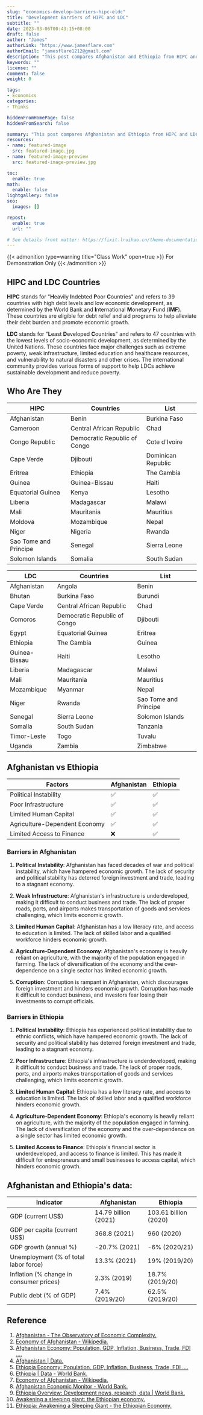 ```yaml
---
slug: "economics-develop-barriers-hipc-eldc"
title: "Development Barriers of HIPC and LDC"
subtitle: ""
date: 2023-03-06T00:43:15+08:00
draft: false
author: "James"
authorLink: "https://www.jamesflare.com"
authorEmail: "jamesflare1212@gmail.com"
description: "This post compares Afghanistan and Ethiopia from HIPC and LDC countries, respectively, in terms of economic growth barriers like political instability, poor infrastructure, and limited human capital. It also offers important economic indicators for each country, such as GDP, unemployment, and public debt."
keywords: ""
license: ""
comment: false
weight: 0

tags:
- Economics
categories:
- Thinks

hiddenFromHomePage: false
hiddenFromSearch: false

summary: "This post compares Afghanistan and Ethiopia from HIPC and LDC countries, respectively, in terms of economic growth barriers like political instability, poor infrastructure, and limited human capital. It also offers important economic indicators for each country, such as GDP, unemployment, and public debt."
resources:
- name: featured-image
  src: featured-image.jpg
- name: featured-image-preview
  src: featured-image-preview.jpg

toc:
  enable: true
math:
  enable: false
lightgallery: false
seo:
  images: []

repost:
  enable: true
  url: ""

# See details front matter: https://fixit.lruihao.cn/theme-documentation-content/#front-matter
---
```


<!--more-->

{{< admonition type=warning title="Class Work" open=true >}}
For Demonstration Only
{{< /admonition >}}

## HIPC and LDC Countries

**HIPC** stands for "**H**eavily **I**ndebted **P**oor **C**ountries" and refers to 39 countries with high debt levels and low economic development, as determined by the World Bank and **I**nternational **M**onetary **F**und (**IMF**). These countries are eligible for debt relief and aid programs to help alleviate their debt burden and promote economic growth.

**LDC** stands for "**L**east **D**eveloped **C**ountries" and refers to 47 countries with the lowest levels of socio-economic development, as determined by the United Nations. These countries face major challenges such as extreme poverty, weak infrastructure, limited education and healthcare resources, and vulnerability to natural disasters and other crises. The international community provides various forms of support to help LDCs achieve sustainable development and reduce poverty.

## Who Are They

| HIPC | Countries | List |
|------|-----------|------|
| Afghanistan | Benin | Burkina Faso |
| Cameroon | Central African Republic | Chad |
| Congo Republic | Democratic Republic of Congo | Cote d'Ivoire |
| Cape Verde | Djibouti | Dominican Republic |
| Eritrea | Ethiopia | The Gambia |
| Guinea | Guinea-Bissau | Haiti |
| Equatorial Guinea | Kenya | Lesotho |
| Liberia | Madagascar | Malawi |
| Mali | Mauritania | Mauritius |
| Moldova | Mozambique | Nepal |
| Niger | Nigeria | Rwanda |
| Sao Tome and Principe | Senegal | Sierra Leone |
| Solomon Islands | Somalia | South Sudan |


| LDC | Countries | List |
|-----|-----------|------|
| Afghanistan | Angola | Benin |
| Bhutan | Burkina Faso | Burundi |
| Cape Verde | Central African Republic | Chad |
| Comoros | Democratic Republic of Congo | Djibouti |
| Egypt | Equatorial Guinea | Eritrea |
| Ethiopia | The Gambia | Guinea |
| Guinea-Bissau | Haiti | Lesotho |
| Liberia | Madagascar | Malawi |
| Mali | Mauritania | Mauritius |
| Mozambique | Myanmar | Nepal |
| Niger | Rwanda | Sao Tome and Principe |
| Senegal | Sierra Leone | Solomon Islands |
| Somalia | South Sudan | Tanzania |
| Timor-Leste | Togo | Tuvalu |
| Uganda | Zambia | Zimbabwe |

## Afghanistan vs	Ethiopia

| Factors | Afghanistan | Ethiopia |
|---------|-------------|----------|
| Political Instability | ✅ | ✅ |
| Poor Infrastructure | ✅ | ✅ |
| Limited Human Capital | ✅ | ✅ |
| Agriculture-Dependent Economy | ✅ | ✅ |
| Limited Access to Finance | ❌ | ✅ |

### Barriers in Afghanistan

1. **Political Instability**: Afghanistan has faced decades of war and political instability, which have hampered economic growth. The lack of security and political stability has deterred foreign investment and trade, leading to a stagnant economy.

2. **Weak Infrastructure**: Afghanistan's infrastructure is underdeveloped, making it difficult to conduct business and trade. The lack of proper roads, ports, and airports makes transportation of goods and services challenging, which limits economic growth.

3. **Limited Human Capital**: Afghanistan has a low literacy rate, and access to education is limited. The lack of skilled labor and a qualified workforce hinders economic growth.

4. **Agriculture-Dependent Economy**: Afghanistan's economy is heavily reliant on agriculture, with the majority of the population engaged in farming. The lack of diversification of the economy and the over-dependence on a single sector has limited economic growth.

5. **Corruption**: Corruption is rampant in Afghanistan, which discourages foreign investment and hinders economic growth. Corruption has made it difficult to conduct business, and investors fear losing their investments to corrupt officials.

### Barriers in Ethiopia

1. **Political Instability**: Ethiopia has experienced political instability due to ethnic conflicts, which have hampered economic growth. The lack of security and political stability has deterred foreign investment and trade, leading to a stagnant economy.

2. **Poor Infrastructure**: Ethiopia's infrastructure is underdeveloped, making it difficult to conduct business and trade. The lack of proper roads, ports, and airports makes transportation of goods and services challenging, which limits economic growth.

3. **Limited Human Capital**: Ethiopia has a low literacy rate, and access to education is limited. The lack of skilled labor and a qualified workforce hinders economic growth.

4. **Agriculture-Dependent Economy**: Ethiopia's economy is heavily reliant on agriculture, with the majority of the population engaged in farming. The lack of diversification of the economy and the over-dependence on a single sector has limited economic growth.

5. **Limited Access to Finance**: Ethiopia's financial sector is underdeveloped, and access to finance is limited. This has made it difficult for entrepreneurs and small businesses to access capital, which hinders economic growth.

## Afghanistan and Ethiopia's data:

| Indicator | Afghanistan | Ethiopia |
| --- | --- | --- |
| GDP (current US$) | 14.79 billion (2021) | 103.61 billion (2020) |
| GDP per capita (current US$) | 368.8 (2021) | 960 (2020) |
| GDP growth (annual %) | -20.7% (2021) | -6% (2020/21) |
| Unemployment (% of total labor force) | 13.3% (2021) | 19% (2019/20) |
| Inflation (% change in consumer prices) | 2.3% (2019) | 18.7% (2019/20) |
| Public debt (% of GDP) | 7.4% (2019/20)| 62.5% (2019/20)|

## Reference

1. [Afghanistan - The Observatory of Economic Complexity.](https://oec.world/en/profile/country/afg/)
2. [Economy of Afghanistan - Wikipedia.](https://en.wikipedia.org/wiki/Economy_of_Afghanistan)
3. [Afghanistan Economy: Population, GDP, Inflation, Business, Trade, FDI ....](https://www.heritage.org/index/country/afghanistan)
4. [Afghanistan | Data.](https://data.worldbank.org/country/afghanistan)
5. [Ethiopia Economy: Population, GDP, Inflation, Business, Trade, FDI ....](https://www.heritage.org/index/country/ethiopia)
6. [Ethiopia | Data - World Bank.](https://data.worldbank.org/country/ET)
7. [Economy of Afghanistan - Wikipedia.](https://en.wikipedia.org/wiki/Economy_of_Afghanistan)
8. [Afghanistan Economic Monitor - World Bank.](https://www.worldbank.org/en/country/afghanistan/publication/afghanistan-economic-monitors)
9. [Ethiopia Overview: Development news, research, data | World Bank.](https://www.worldbank.org/en/country/ethiopia/overview)
10. [Awakening a sleeping giant: the Ethiopian economy.](https://www.thereporterethiopia.com/31665/)
11. [Ethiopia: Awakening a Sleeping Giant - the Ethiopian Economy.](https://allafrica.com/stories/202303040012.html)